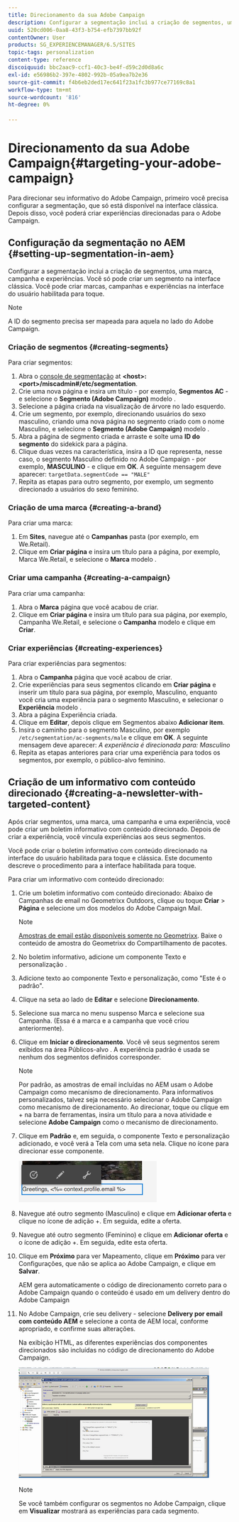 ```yaml
---
title: Direcionamento da sua Adobe Campaign
description: Configurar a segmentação inclui a criação de segmentos, uma marca, campanha e experiências.
uuid: 520cd006-0aa8-43f3-b754-efb7397bb92f
contentOwner: User
products: SG_EXPERIENCEMANAGER/6.5/SITES
topic-tags: personalization
content-type: reference
discoiquuid: bbc2aac9-ccf1-40c3-be4f-d59c2d0d8a6c
exl-id: e56986b2-397e-4802-992b-05a9ea7b2e36
source-git-commit: f4b6eb2ded17ec641f23a1fc3b977ce77169c8a1
workflow-type: tm+mt
source-wordcount: '816'
ht-degree: 0%

---
```


# Direcionamento da sua Adobe Campaign{#targeting-your-adobe-campaign}

Para direcionar seu informativo do Adobe Campaign, primeiro você precisa configurar a segmentação, que só está disponível na interface clássica. Depois disso, você poderá criar experiências direcionadas para o Adobe Campaign.

## Configuração da segmentação no AEM {#setting-up-segmentation-in-aem}

Configurar a segmentação inclui a criação de segmentos, uma marca, campanha e experiências. Você só pode criar um segmento na interface clássica. Você pode criar marcas, campanhas e experiências na interface do usuário habilitada para toque.

>[!NOTE]
>
>A ID do segmento precisa ser mapeada para aquela no lado do Adobe Campaign.

### Criação de segmentos {#creating-segments}

Para criar segmentos:

1. Abra o [console de segmentação](http://localhost:4502/miscadmin#/etc/segmentation) at **&lt;host>:&lt;port>/miscadmin#/etc/segmentation**.
1. Crie uma nova página e insira um título - por exemplo, **Segmentos AC** - e selecione o **Segmento (Adobe Campaign)** modelo .
1. Selecione a página criada na visualização de árvore no lado esquerdo.
1. Crie um segmento, por exemplo, direcionando usuários do sexo masculino, criando uma nova página no segmento criado com o nome Masculino, e selecione o **Segmento (Adobe Campaign)** modelo .
1. Abra a página de segmento criada e arraste e solte uma **ID do segmento** do sidekick para a página.
1. Clique duas vezes na característica, insira a ID que representa, nesse caso, o segmento Masculino definido no Adobe Campaign - por exemplo, **MASCULINO** - e clique em **OK**. A seguinte mensagem deve aparecer: `targetData.segmentCode == "MALE"`
1. Repita as etapas para outro segmento, por exemplo, um segmento direcionado a usuários do sexo feminino.

### Criação de uma marca {#creating-a-brand}

Para criar uma marca:

1. Em **Sites**, navegue até o **Campanhas** pasta (por exemplo, em We.Retail).
1. Clique em **Criar página** e insira um título para a página, por exemplo, Marca We.Retail, e selecione o **Marca** modelo .

### Criar uma campanha {#creating-a-campaign}

Para criar uma campanha:

1. Abra o **Marca** página que você acabou de criar.
1. Clique em **Criar página** e insira um título para sua página, por exemplo, Campanha We.Retail, e selecione o **Campanha** modelo e clique em **Criar**.

### Criar experiências {#creating-experiences}

Para criar experiências para segmentos:

1. Abra o **Campanha** página que você acabou de criar.
1. Crie experiências para seus segmentos clicando em **Criar página** e inserir um título para sua página, por exemplo, Masculino, enquanto você cria uma experiência para o segmento Masculino, e selecionar o **Experiência** modelo .
1. Abra a página Experiência criada.
1. Clique em **Editar**, depois clique em Segmentos abaixo **Adicionar item**.
1. Insira o caminho para o segmento Masculino, por exemplo `/etc/segmentation/ac-segments/male` e clique em **OK**. A seguinte mensagem deve aparecer: *A experiência é direcionada para: Masculino*
1. Repita as etapas anteriores para criar uma experiência para todos os segmentos, por exemplo, o público-alvo feminino.

## Criação de um informativo com conteúdo direcionado {#creating-a-newsletter-with-targeted-content}

Após criar segmentos, uma marca, uma campanha e uma experiência, você pode criar um boletim informativo com conteúdo direcionado. Depois de criar a experiência, você vincula experiências aos seus segmentos.

Você pode criar o boletim informativo com conteúdo direcionado na interface do usuário habilitada para toque e clássica. Este documento descreve o procedimento para a interface habilitada para toque.

Para criar um informativo com conteúdo direcionado:

1. Crie um boletim informativo com conteúdo direcionado: Abaixo de Campanhas de email no Geometrixx Outdoors, clique ou toque **Criar** > **Página** e selecione um dos modelos do Adobe Campaign Mail.

   >[!NOTE]
   >
   >[Amostras de email estão disponíveis somente no Geometrixx](/help/sites-developing/we-retail.md#weretail). Baixe o conteúdo de amostra do Geometrixx do Compartilhamento de pacotes.

1. No boletim informativo, adicione um componente Texto e personalização .
1. Adicione texto ao componente Texto e personalização, como &quot;Este é o padrão&quot;.
1. Clique na seta ao lado de **Editar** e selecione **Direcionamento**.
1. Selecione sua marca no menu suspenso Marca e selecione sua Campanha. (Essa é a marca e a campanha que você criou anteriormente).
1. Clique em **Iniciar o direcionamento**. Você vê seus segmentos serem exibidos na área Públicos-alvo . A experiência padrão é usada se nenhum dos segmentos definidos corresponder.

   >[!NOTE]
   >
   >Por padrão, as amostras de email incluídas no AEM usam o Adobe Campaign como mecanismo de direcionamento. Para informativos personalizados, talvez seja necessário selecionar o Adobe Campaign como mecanismo de direcionamento. Ao direcionar, toque ou clique em + na barra de ferramentas, insira um título para a nova atividade e selecione **Adobe Campaign** como o mecanismo de direcionamento.

1. Clique em **Padrão** e, em seguida, o componente Texto e personalização adicionado, e você verá a Tela com uma seta nela. Clique no ícone para direcionar esse componente.

   ![chlimage_1-165](assets/chlimage_1-165.png)

1. Navegue até outro segmento (Masculino) e clique em **Adicionar oferta** e clique no ícone de adição +. Em seguida, edite a oferta.
1. Navegue até outro segmento (Feminino) e clique em **Adicionar oferta** e o ícone de adição +. Em seguida, edite esta oferta.
1. Clique em **Próximo** para ver Mapeamento, clique em **Próximo** para ver Configurações, que não se aplica ao Adobe Campaign, e clique em **Salvar**.

   AEM gera automaticamente o código de direcionamento correto para o Adobe Campaign quando o conteúdo é usado em um delivery dentro do Adobe Campaign

1. No Adobe Campaign, crie seu delivery - selecione **Delivery por email com conteúdo AEM** e selecione a conta de AEM local, conforme apropriado, e confirme suas alterações.

   Na exibição HTML, as diferentes experiências dos componentes direcionados são incluídas no código de direcionamento do Adobe Campaign.

   ![chlimage_1-166](assets/chlimage_1-166.png)

   >[!NOTE]
   >
   >Se você também configurar os segmentos no Adobe Campaign, clique em **Visualizar** mostrará as experiências para cada segmento.

